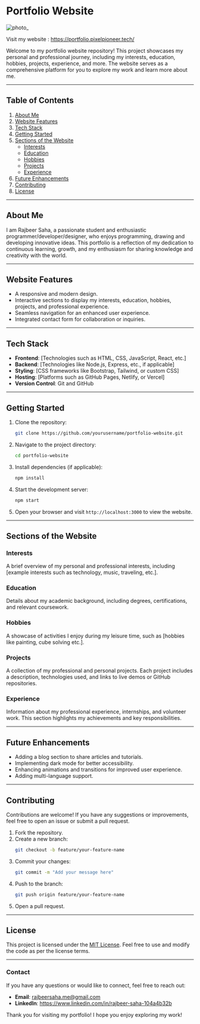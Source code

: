 # Portfolio Website

![photo_](https://github.com/user-attachments/assets/b77567b3-77fb-4bee-a4a2-048f94679ca3)

Visit my website : https://portfolio.pixelpioneer.tech/

Welcome to my portfolio website repository! This project showcases my personal and professional journey, including my interests, education, hobbies, projects, experience, and more. The website serves as a comprehensive platform for you to explore my work and learn more about me.

---

## Table of Contents

1. [About Me](#about-me)
2. [Website Features](#website-features)
3. [Tech Stack](#tech-stack)
4. [Getting Started](#getting-started)
5. [Sections of the Website](#sections-of-the-website)
   - [Interests](#interests)
   - [Education](#education)
   - [Hobbies](#hobbies)
   - [Projects](#projects)
   - [Experience](#experience)
6. [Future Enhancements](#future-enhancements)
7. [Contributing](#contributing)
8. [License](#license)

---

## About Me

I am Rajbeer Saha, a passionate student and enthusiastic programmer/developer/designer, who enjoys programming, drawing and developing innovative ideas. This portfolio is a reflection of my dedication to continuous learning, growth, and my enthusiasm for sharing knowledge and creativity with the world.

---

## Website Features

- A responsive and modern design.
- Interactive sections to display my interests, education, hobbies, projects, and professional experience.
- Seamless navigation for an enhanced user experience.
- Integrated contact form for collaboration or inquiries.

---

## Tech Stack

- **Frontend**: [Technologies such as HTML, CSS, JavaScript, React, etc.]
- **Backend**: [Technologies like Node.js, Express, etc., if applicable]
- **Styling**: [CSS frameworks like Bootstrap, Tailwind, or custom CSS]
- **Hosting**: [Platforms such as GitHub Pages, Netlify, or Vercel]
- **Version Control**: Git and GitHub

---

## Getting Started

1. Clone the repository:
   ```bash
   git clone https://github.com/yourusername/portfolio-website.git
   ```
2. Navigate to the project directory:
   ```bash
   cd portfolio-website
   ```
3. Install dependencies (if applicable):
   ```bash
   npm install
   ```
4. Start the development server:
   ```bash
   npm start
   ```
5. Open your browser and visit `http://localhost:3000` to view the website.

---

## Sections of the Website

### Interests

A brief overview of my personal and professional interests, including [example interests such as technology, music, traveling, etc.].

### Education

Details about my academic background, including degrees, certifications, and relevant coursework.

### Hobbies

A showcase of activities I enjoy during my leisure time, such as [hobbies like painting, cube solving etc.].

### Projects

A collection of my professional and personal projects. Each project includes a description, technologies used, and links to live demos or GitHub repositories.

### Experience

Information about my professional experience, internships, and volunteer work. This section highlights my achievements and key responsibilities.

---

## Future Enhancements

- Adding a blog section to share articles and tutorials.
- Implementing dark mode for better accessibility.
- Enhancing animations and transitions for improved user experience.
- Adding multi-language support.

---

## Contributing

Contributions are welcome! If you have any suggestions or improvements, feel free to open an issue or submit a pull request.

1. Fork the repository.
2. Create a new branch:
   ```bash
   git checkout -b feature/your-feature-name
   ```
3. Commit your changes:
   ```bash
   git commit -m "Add your message here"
   ```
4. Push to the branch:
   ```bash
   git push origin feature/your-feature-name
   ```
5. Open a pull request.

---

## License

This project is licensed under the [MIT License](LICENSE). Feel free to use and modify the code as per the license terms.

---

### Contact

If you have any questions or would like to connect, feel free to reach out:

- **Email**: rajbeersaha.me@gmail.com
- **LinkedIn**: https://www.linkedin.com/in/rajbeer-saha-104a4b32b

Thank you for visiting my portfolio! I hope you enjoy exploring my work!
